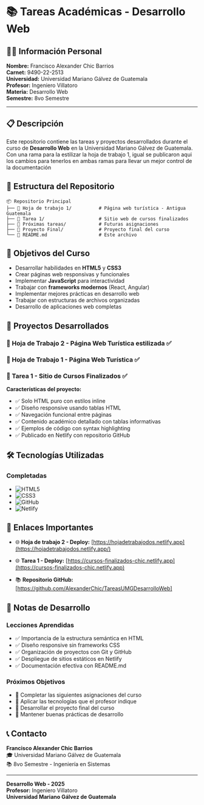 # 📚 Tareas Académicas - Desarrollo Web

## 👨‍🎓 Información Personal

**Nombre:** Francisco Alexander Chic Barrios  
**Carnet:** 9490-22-2513  
**Universidad:** Universidad Mariano Gálvez de Guatemala  
**Profesor:** Ingeniero Villatoro  
**Materia:** Desarrollo Web  
**Semestre:** 8vo Semestre  

---

## 📋 Descripción

Este repositorio contiene las tareas y proyectos desarrollados durante el curso de **Desarrollo Web** en la Universidad Mariano Gálvez de Guatemala. Con una rama para la estilizar la hoja de trabajo 1, igual se publicaron aqui los cambios para tenerlos en ambas ramas para llevar un mejor control de la documentación

## 📁 Estructura del Repositorio

```
📦 Repositorio Principal
├── 📂 Hoja de trabajo 1/          # Página web turística - Antigua Guatemala
├── 📂 Tarea 1/                    # Sitio web de cursos finalizados
├── 📂 Próximas tareas/            # Futuras asignaciones
├── 📂 Proyecto Final/             # Proyecto final del curso
└── 📖 README.md                   # Este archivo
```

## 🎯 Objetivos del Curso

- Desarrollar habilidades en **HTML5** y **CSS3**
- Crear páginas web responsivas y funcionales
- Implementar **JavaScript** para interactividad
- Trabajar con **frameworks modernos** (React, Angular)
- Implementar mejores prácticas en desarrollo web
- Trabajar con estructuras de archivos organizadas
- Desarrollo de aplicaciones web completas

## 📝 Proyectos Desarrollados
### 📂 Hoja de Trabajo 2 - Página Web Turística estilizada ✅
### 📂 Hoja de Trabajo 1 - Página Web Turística ✅


### 📂 Tarea 1 - Sitio de Cursos Finalizados ✅


**Características del proyecto:**
- ✅ Solo HTML puro con estilos inline
- ✅ Diseño responsive usando tablas HTML
- ✅ Navegación funcional entre páginas
- ✅ Contenido académico detallado con tablas informativas
- ✅ Ejemplos de código con syntax highlighting
- ✅ Publicado en Netlify con repositorio GitHub



## 🛠️ Tecnologías Utilizadas

### Completadas
- ![HTML5](https://img.shields.io/badge/HTML5-E34F26?style=flat&logo=html5&logoColor=white)
- ![CSS3](https://img.shields.io/badge/CSS3-1572B6?style=flat&logo=css3&logoColor=white)
- ![GitHub](https://img.shields.io/badge/GitHub-181717?style=flat&logo=github&logoColor=white)
- ![Netlify](https://img.shields.io/badge/Netlify-00C7B7?style=flat&logo=netlify&logoColor=white)


## 🔗 Enlaces Importantes

- 🌐 **Hoja de trabajo 2 - Deploy:** [https://hojadetrabajodos.netlify.app](https://hojadetrabajodos.netlify.app/)
- 🌐 **Tarea 1 - Deploy:** [https://cursos-finalizados-chic.netlify.app](https://cursos-finalizados-chic.netlify.app)

- 📚 **Repositorio GitHub:** [https://github.com/AlexanderChic/TareasUMGDesarrolloWeb]


## 📝 Notas de Desarrollo

### Lecciones Aprendidas
- ✅ Importancia de la estructura semántica en HTML
- ✅ Diseño responsive sin frameworks CSS
- ✅ Organización de proyectos con Git y GitHub
- ✅ Despliegue de sitios estáticos en Netlify
- ✅ Documentación efectiva con README.md

### Próximos Objetivos
- 🎯 Completar las siguientes asignaciones del curso
- 🎯 Aplicar las tecnologías que el profesor indique
- 🎯 Desarrollar el proyecto final del curso
- 🎯 Mantener buenas prácticas de desarrollo

## 📞 Contacto

**Francisco Alexander Chic Barrios**  
🎓 Universidad Mariano Gálvez de Guatemala  
📚 8vo Semestre - Ingeniería en Sistemas  

---

**Desarrollo Web - 2025**  
**Profesor:** Ingeniero Villatoro  
**Universidad Mariano Gálvez de Guatemala**